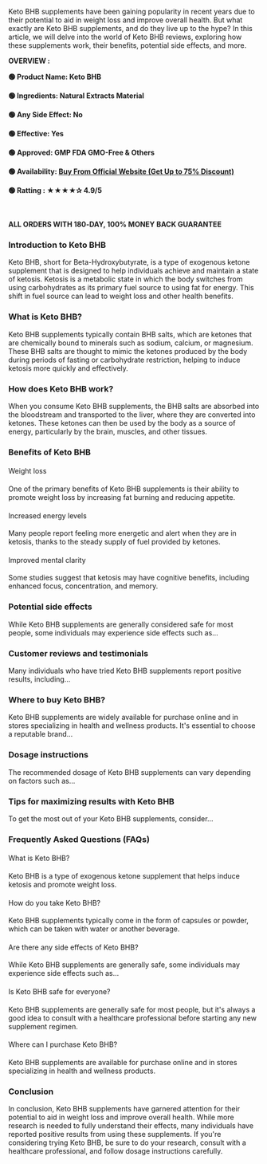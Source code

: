 <span style="font-weight: 400;">Keto BHB supplements have been gaining popularity in recent years due to their potential to aid in weight loss and improve overall health. But what exactly are Keto BHB supplements, and do they live up to the hype? In this article, we will delve into the world of Keto BHB reviews, exploring how these supplements work, their benefits, potential side effects, and more.</span>

<b>OVERVIEW :</b>

<b>🟢 Product Name: Keto BHB</b>

<b>🟢 Ingredients: Natural Extracts Material</b>

<b>🟢 Any Side Effect: No</b>

<b>🟢 Effective: Yes</b>

<b>🟢 Approved: GMP FDA GMO-Free &amp; Others</b>

<b>🟢 Availability: </b><a href="https://t.ly/ozaNX"><b>Buy From Official Website (Get Up to 75% Discount)</b></a>

<b>🟢 Ratting : ★★★★✰ 4.9/5</b>

<b> </b>

<b>ALL ORDERS WITH 180‑DAY, 100% MONEY BACK GUARANTEE</b>
<h3><b>Introduction to Keto BHB</b></h3>
<span style="font-weight: 400;">Keto BHB, short for Beta-Hydroxybutyrate, is a type of exogenous ketone supplement that is designed to help individuals achieve and maintain a state of ketosis. Ketosis is a metabolic state in which the body switches from using carbohydrates as its primary fuel source to using fat for energy. This shift in fuel source can lead to weight loss and other health benefits.</span>
<h3><b>What is Keto BHB?</b></h3>
<span style="font-weight: 400;">Keto BHB supplements typically contain BHB salts, which are ketones that are chemically bound to minerals such as sodium, calcium, or magnesium. These BHB salts are thought to mimic the ketones produced by the body during periods of fasting or carbohydrate restriction, helping to induce ketosis more quickly and effectively.</span>
<h3><b>How does Keto BHB work?</b></h3>
<span style="font-weight: 400;">When you consume Keto BHB supplements, the BHB salts are absorbed into the bloodstream and transported to the liver, where they are converted into ketones. These ketones can then be used by the body as a source of energy, particularly by the brain, muscles, and other tissues.</span>
<h3><b>Benefits of Keto BHB</b></h3>
<h4><span style="font-weight: 400;">Weight loss</span></h4>
<span style="font-weight: 400;">One of the primary benefits of Keto BHB supplements is their ability to promote weight loss by increasing fat burning and reducing appetite.</span>
<h4><span style="font-weight: 400;">Increased energy levels</span></h4>
<span style="font-weight: 400;">Many people report feeling more energetic and alert when they are in ketosis, thanks to the steady supply of fuel provided by ketones.</span>
<h4><span style="font-weight: 400;">Improved mental clarity</span></h4>
<span style="font-weight: 400;">Some studies suggest that ketosis may have cognitive benefits, including enhanced focus, concentration, and memory.</span>
<h3><b>Potential side effects</b></h3>
<span style="font-weight: 400;">While Keto BHB supplements are generally considered safe for most people, some individuals may experience side effects such as...</span>
<h3><b>Customer reviews and testimonials</b></h3>
<span style="font-weight: 400;">Many individuals who have tried Keto BHB supplements report positive results, including...</span>
<h3><b>Where to buy Keto BHB?</b></h3>
<span style="font-weight: 400;">Keto BHB supplements are widely available for purchase online and in stores specializing in health and wellness products. It's essential to choose a reputable brand...</span>
<h3><b>Dosage instructions</b></h3>
<span style="font-weight: 400;">The recommended dosage of Keto BHB supplements can vary depending on factors such as...</span>
<h3><b>Tips for maximizing results with Keto BHB</b></h3>
<span style="font-weight: 400;">To get the most out of your Keto BHB supplements, consider...</span>
<h3><b>Frequently Asked Questions (FAQs)</b></h3>
<h4><span style="font-weight: 400;">What is Keto BHB?</span></h4>
<span style="font-weight: 400;">Keto BHB is a type of exogenous ketone supplement that helps induce ketosis and promote weight loss.</span>
<h4><span style="font-weight: 400;">How do you take Keto BHB?</span></h4>
<span style="font-weight: 400;">Keto BHB supplements typically come in the form of capsules or powder, which can be taken with water or another beverage.</span>
<h4><span style="font-weight: 400;">Are there any side effects of Keto BHB?</span></h4>
<span style="font-weight: 400;">While Keto BHB supplements are generally safe, some individuals may experience side effects such as...</span>
<h4><span style="font-weight: 400;">Is Keto BHB safe for everyone?</span></h4>
<span style="font-weight: 400;">Keto BHB supplements are generally safe for most people, but it's always a good idea to consult with a healthcare professional before starting any new supplement regimen.</span>
<h4><span style="font-weight: 400;">Where can I purchase Keto BHB?</span></h4>
<span style="font-weight: 400;">Keto BHB supplements are available for purchase online and in stores specializing in health and wellness products.</span>
<h3><b>Conclusion</b></h3>
<span style="font-weight: 400;">In conclusion, Keto BHB supplements have garnered attention for their potential to aid in weight loss and improve overall health. While more research is needed to fully understand their effects, many individuals have reported positive results from using these supplements. If you're considering trying Keto BHB, be sure to do your research, consult with a healthcare professional, and follow dosage instructions carefully.</span>
